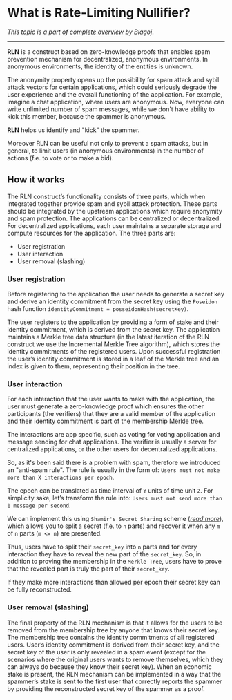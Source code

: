 # What is Rate-Limiting Nullifier?

*This topic is a part of [complete overview](https://medium.com/privacy-scaling-explorations/rate-limiting-nullifier-a-spam-protection-mechanism-for-anonymous-environments-bbe4006a57d) by Blagoj*.

___

**RLN** is a construct based on zero-knowledge proofs that enables spam prevention mechanism for decentralized, anonymous environments. In anonymous environments, the identity of the entities is unknown.

The anonymity property opens up the possibility for spam attack and sybil attack vectors for certain applications, which could seriously degrade the user experience and the overall functioning of the application. For example, imagine a chat application, where users are anonymous. Now, everyone can write unlimited number of spam messages, while we don't have ability to kick this member, because the spammer is anonymous. 

**RLN** helps us identify and "kick" the spammer.

Moreover RLN can be useful not only to prevent a spam attacks, but in general, to limit users (in anonymous environments) in the number of actions (f.e. to vote or to make a bid).

## How it works

The RLN construct’s functionality consists of three parts, which when integrated together provide spam and sybil attack protection. These parts should be integrated by the upstream applications which require anonymity and spam protection. The applications can be centralized or decentralized. For decentralized applications, each user maintains a separate storage and compute resources for the application. The three parts are:
* User registration
* User interaction
* User removal (slashing)

### User registration

Before registering to the application the user needs to generate a secret key and derive an identity commitment from the secret key using the `Poseidon` hash function `identityCommitment = posseidonHash(secretKey)`.

The user registers to the application by providing a form of stake and their identity commitment, which is derived from the secret key. The application maintains a Merkle tree data structure (in the latest iteration of the RLN construct we use the Incremental Merkle Tree algorithm), which stores the identity commitments of the registered users. Upon successful registration the user’s identity commitment is stored in a leaf of the Merkle tree and an index is given to them, representing their position in the tree.

### User interaction
For each interaction that the user wants to make with the application, the user must generate a zero-knowledge proof which ensures the other participants (the verifiers) that they are a valid member of the application and their identity commitment is part of the membership Merkle tree.

The interactions are app specific, such as voting for voting application and message sending for chat applications. The verifier is usually a server for centralized applications, or the other users for decentralized applications.

So, as it's been said there is a problem with spam, therefore we introduced an "anti-spam rule". The rule is usually in the form of: 
`Users must not make more than X interactions per epoch`.

The epoch can be translated as time interval of `Y` units of time unit `Z`. For simplicity sake, let’s transform the rule into: `Users must not send more than 1 message per second`.

We can implement this using `Shamir's Secret Sharing` scheme ([*read more*](./sss.md)), which allows you to split a secret (f.e. to `n` parts) and recover it when any `m` of `n` parts (`m <= n`) are presented.

Thus, users have to split their `secret_key` into `n` parts and for every interaction they have to reveal the new part of the `secret_key`. So, in addition to proving the membership in the `Merkle Tree`, users have to prove that the revealed part is truly the part of their `secret_key`.

If they make more interactions than allowed per epoch their secret key can be fully reconstructed.

### User removal (slashing)
The final property of the RLN mechanism is that it allows for the users to be removed from the membership tree by anyone that knows their secret key. The membership tree contains the identity commitments of all registered users. User’s identity commitment is derived from their secret key, and the secret key of the user is only revealed in a spam event (except for the scenarios where the original users wants to remove themselves, which they can always do because they know their secret key). When an economic stake is present, the RLN mechanism can be implemented in a way that the spammer’s stake is sent to the first user that correctly reports the spammer by providing the reconstructed secret key of the spammer as a proof.


